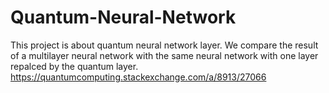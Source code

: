 # Quantum-Neural-Network
This project is about quantum neural network layer. We compare the result of a multilayer neural network with the same neural network with one layer repalced by the quantum layer.   
https://quantumcomputing.stackexchange.com/a/8913/27066
